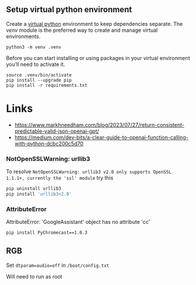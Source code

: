 ## Setup virtual python environment
Create a [virtual python](https://packaging.python.org/en/latest/guides/installing-using-pip-and-virtual-environments/) environment to keep dependencies separate. The _venv_ module is the preferred way to create and manage virtual environments.

 ```console
python3 -m venv .venv
```

Before you can start installing or using packages in your virtual environment you’ll need to activate it. 

```console
source .venv/bin/activate
pip install --upgrade pip
pip install -r requirements.txt
 ```
 
 # Links
 - https://www.markhneedham.com/blog/2023/07/27/return-consistent-predictable-valid-json-openai-gpt/
 - https://medium.com/dev-bits/a-clear-guide-to-openai-function-calling-with-python-dcbc200c5d70
 
 ### NotOpenSSLWarning: urllib3

To resolve `NotOpenSSLWarning: urllib3 v2.0 only supports OpenSSL 1.1.1+, currently the 'ssl' module` try this

```bash
pip uninstall urllib3
pip install 'urllib3<2.0'
```

###  AttributeError
AttributeError: 'GoogleAssistant' object has no attribute 'cc'

```bash
pip install PyChromecast==1.0.3
```

## RGB
 Set `dtparam=audio=off` in `/boot/config.txt`

Will need to run as root

